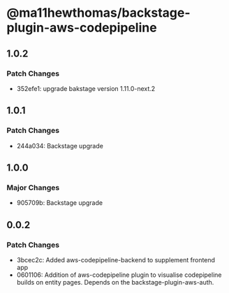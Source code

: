 # @ma11hewthomas/backstage-plugin-aws-codepipeline

## 1.0.2

### Patch Changes

- 352efe1: upgrade bakstage version 1.11.0-next.2

## 1.0.1

### Patch Changes

- 244a034: Backstage upgrade

## 1.0.0

### Major Changes

- 905709b: Backstage upgrade

## 0.0.2

### Patch Changes

- 3bcec2c: Added aws-codepipeline-backend to supplement frontend app
- 0601106: Addition of aws-codepipeline plugin to visualise codepipeline builds on entity pages. Depends on the backstage-plugin-aws-auth.
